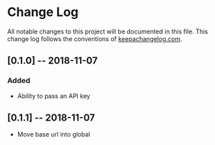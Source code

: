 # Change Log
All notable changes to this project will be documented in this file. This change log follows the conventions of [keepachangelog.com](http://keepachangelog.com/).

## [0.1.0] -- 2018-11-07
### Added
- Ability to pass an API key

## [0.1.1] -- 2018-11-07
- Move base url into global

